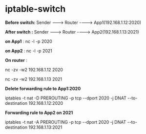 # iptable-switch

**Before switch:**  Sender ---> Router ----> App1(192.168.1.12:2020)

**After switch :**  Sender ---> Router ----> App2(192.168.1.13:2021)


**on App1**   : nc -l -p 2020


**on App2**   : nc -l -p 2021


**On router** : 

nc -zv -w2 192.168.1.12 2020

nc -zv -w2 192.168.1.13 2021



 **Delete forwarding rule to App1:2020**

iptables -t nat -D PREROUTING -p tcp --dport 2020 -j DNAT --to-destination 192.168.1.12:2020


 **Forwarding rule to App2 on 2021**

iptables -t nat -A PREROUTING -p tcp --dport 2020 -j DNAT --to-destination 192.168.1.13:2021

